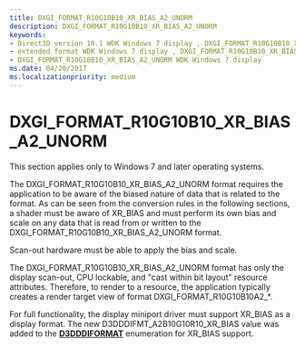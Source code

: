 ```yaml
---
title: DXGI_FORMAT_R10G10B10_XR_BIAS_A2_UNORM
description: DXGI_FORMAT_R10G10B10_XR_BIAS_A2_UNORM
keywords:
- Direct3D version 10.1 WDK Windows 7 display , DXGI_FORMAT_R10G10B10_XR_BIAS_A2_UNORM
- extended format WDK Windows 7 display , DXGI_FORMAT_R10G10B10_XR_BIAS_A2_UNORM
- DXGI_FORMAT_R10G10B10_XR_BIAS_A2_UNORM WDK Windows 7 display
ms.date: 04/20/2017
ms.localizationpriority: medium
---
```


# DXGI\_FORMAT\_R10G10B10\_XR\_BIAS\_A2\_UNORM


This section applies only to Windows 7 and later operating systems.

The DXGI\_FORMAT\_R10G10B10\_XR\_BIAS\_A2\_UNORM format requires the application to be aware of the biased nature of data that is related to the format. As can be seen from the conversion rules in the following sections, a shader must be aware of XR\_BIAS and must perform its own bias and scale on any data that is read from or written to the DXGI\_FORMAT\_R10G10B10\_XR\_BIAS\_A2\_UNORM format.

Scan-out hardware must be able to apply the bias and scale.

The DXGI\_FORMAT\_R10G10B10\_XR\_BIAS\_A2\_UNORM format has only the display scan-out, CPU lockable, and "cast within bit layout" resource attributes. Therefore, to render to a resource, the application typically creates a render target view of format DXGI\_FORMAT\_R10G10B10A2\_\*.

For full functionality, the display miniport driver must support XR\_BIAS as a display format. The new D3DDDIFMT\_A2B10G10R10\_XR\_BIAS value was added to the [**D3DDDIFORMAT**](/windows-hardware/drivers/ddi/d3dukmdt/ne-d3dukmdt-_d3dddiformat) enumeration for XR\_BIAS support.

 

